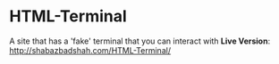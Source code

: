 # HTML-Terminal
A site that has a 'fake' terminal that you can interact with
__Live Version__: http://shabazbadshah.com/HTML-Terminal/